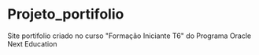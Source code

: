# Projeto_portifolio
 Site portifolio criado no curso "Formação Iniciante T6" do Programa Oracle Next Education
